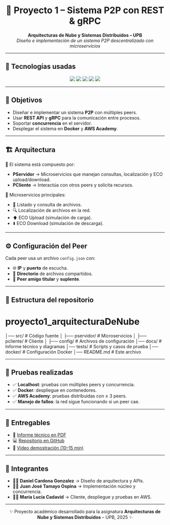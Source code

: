 <h1 align="center">📡 Proyecto 1 – Sistema P2P con REST & gRPC</h1>

<p align="center">
  <b>Arquitecturas de Nube y Sistemas Distribuidos – UPB</b> <br/>
  <i>Diseño e implementación de un sistema P2P descentralizado con microservicios</i>
</p>

---

## 🚀 Tecnologías usadas

<p align="center">
  <img src="https://img.shields.io/badge/REST-API-blue?style=for-the-badge&logo=fastapi&logoColor=white"/>
  <img src="https://img.shields.io/badge/gRPC-Protocol-orange?style=for-the-badge&logo=grpc&logoColor=white"/>
  <img src="https://img.shields.io/badge/Docker-Container-2496ED?style=for-the-badge&logo=docker&logoColor=white"/>
  <img src="https://img.shields.io/badge/AWS-Academy-FF9900?style=for-the-badge&logo=amazonaws&logoColor=white"/>
  <img src="https://img.shields.io/badge/Microservices-Architecture-9cf?style=for-the-badge&logo=microgenetics&logoColor=black"/>
</p>

---

## 🎯 Objetivos
- Diseñar e implementar un sistema **P2P** con múltiples peers.  
- Usar **REST API** y **gRPC** para la comunicación entre procesos.  
- Soportar **concurrencia** en el servidor.  
- Desplegar el sistema en **Docker** y **AWS Academy**.  

---

## 🏗️ Arquitectura

📌 El sistema está compuesto por:  
- **PServidor** → Microservicios que manejan consultas, localización y ECO upload/download.  
- **PCliente** → Interactúa con otros peers y solicita recursos.  

📂 Microservicios principales:  
- 📑 Listado y consulta de archivos.  
- 🔍 Localización de archivos en la red.  
- ⬆️ ECO Upload (simulación de carga).  
- ⬇️ ECO Download (simulación de descarga).  

---

## ⚙️ Configuración del Peer
Cada peer usa un archivo `config.json` con:  
- 🌐 **IP** y **puerto** de escucha.  
- 📁 **Directorio** de archivos compartidos.  
- 🤝 **Peer amigo titular** y **suplente**.  

---

## 📂 Estructura del repositorio
# proyecto1_arquitecturaDeNube
│── src/ # Código fuente
│ ├── pservidor/ # Microservicios
│ ├── pcliente/ # Cliente
│ ├── config/ # Archivos de configuración
│── docs/ # Informe técnico y diagramas
│── tests/ # Scripts y casos de prueba
│── docker/ # Configuración Docker
│── README.md # Este archivo


---

## 🧪 Pruebas realizadas
- ✅ **Localhost**: pruebas con múltiples peers y concurrencia.  
- ✅ **Docker**: despliegue en contenedores.  
- ✅ **AWS Academy**: pruebas distribuidas con ≥ 3 peers.  
- ✅ **Manejo de fallos**: la red sigue funcionando si un peer cae.  

---

## 📑 Entregables
- 📄 [Informe técnico en PDF](#)  
- 💻 [Repositorio en GitHub](#)  
- 🎥 [Video demostración (10–15 min)](#)  

---

## 👥 Integrantes
- 👩‍💻 **Daniel Cardona Gonzalez** → Diseño de arquitectura y APIs.  
- 👨‍💻 **Juan José Tamayo Ospina** → Implementación núcleo y concurrencia.  
- 👨‍💻 **María Lucía Cadavid** → Cliente, despliegue y pruebas en AWS.  

---

<p align="center">
  ✨ Proyecto académico desarrollado para la asignatura <b>Arquitecturas de Nube y Sistemas Distribuidos</b> – UPB, 2025 ✨
</p>

